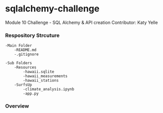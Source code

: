 # sqlalchemy-challenge
Module 10 Challenge - SQL Alchemy & API creation
Contributor: Katy Yelle

### Respository Strcuture
    -Main Folder
        -README.md
        -.gitignore
    
    -Sub Folders
        -Resources
            -hawaii.sqlite
            -hawaii_measurements
            -hawaii_stations
        -SurfsUp
            -climate_analysis.ipynb
            -app.py

### Overview
